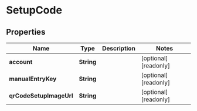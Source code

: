 

# SetupCode


## Properties

| Name | Type | Description | Notes |
|------------ | ------------- | ------------- | -------------|
|**account** | **String** |  |  [optional] [readonly] |
|**manualEntryKey** | **String** |  |  [optional] [readonly] |
|**qrCodeSetupImageUrl** | **String** |  |  [optional] [readonly] |




